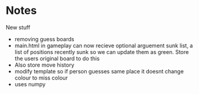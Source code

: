 # Notes
New stuff
- removing guess boards
- main.html in gameplay can now recieve optional arguement sunk list, a list of positions
recently sunk so we can update them as green. Store the users original board to do this
- Also store move history
- modify template so if person guesses same place it doesnt change colour to miss colour
- uses numpy
